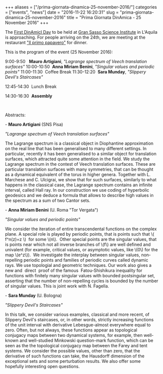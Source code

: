 +++
aliases = ["/prima-giornata-dinamica-25-november-2016/"]
categories = ["events", "news"]
date = "2016-11-22 16:20:31"
slug = "prima-giornata-dinamica-25-november-2016"
title = "Prima Giornata DinAmica - 25 November 2016"
+++

The [First DinAmicI
Day](http://www.gssi.infn.it/seminars/seminars-and-events-2016/item/1100-first-dinamici-day)
to be held at [Gran Sasso Science Institute](http://www.gssi.infn.it/)
in L'Aquila is approaching. For people arriving on the 24th, we are
meeting at the restaurant ["Il primo
papavero"](https://www.tripadvisor.it/Restaurant_Review-g194790-d7360790-Reviews-Il_Primo_Papavero-L_Aquila_Province_of_L_Aquila_Abruzzo.html)
for dinner.

This is the program of the event (25 November 2016):

9:00-9:50   **Mauro Artigiani**, *"Lagrange spectrum of Veech
translation surfaces"* 10:00-10:50  **Anna Miriam Benini**, *"Singular
values and periodic points"* 11:00-11:30  Coffee Break 11:30-12:20 
**Sara Munday**, *"Slippery Devil's Staircases"*

12:45-14:30  Lunch Break

14:30-16:30  **Assembly**

 

Abstracts:

\- **Mauro Artigiani** (SNS Pisa)

*"Lagrange spectrum of Veech translation surfaces"*

The Lagrange spectrum is a classical object in Diophantine approximation
on the real line that has been generalised to many different settings.
In particular, recently it has been generalised to a similar object for
translation surfaces, which attracted quite some attention in the field.
We study the Lagrange spectrum in the contest of Veech translation
surfaces. These are particular translation surfaces with many
symmetries, that can be thought as a dynamical equivalent of the torus
in higher genera. Together with L. Marchese and C. Ulcigrai, we show
that for such surfaces, similarly to what happens in the classical case,
the Lagrange spectrum contains an infinite interval, called Hall ray. In
our construction we use coding of hyperbolic geodesics and we deduce a
formula that allows to describe high values in the spectrum as a sum of
two Cantor sets.

\- **Anna Miriam Benini** (U. Roma "Tor Vergata")

*"Singular values and periodic points"*

We consider the iteration of entire transcendental functions on the
complex plane. A special role is played by periodic points, that is
points such that \\( f^n(z)=z \\)  for some \\(n\\).  Other special
points are the singular values, that is points near which not all
inverse branches of \\(f\\) are well defined and univalent (for example,
critical values, or asymptotic values, like \\(0\\) for the map
\\(e^z\\)).  We investigate the interplay between singular values,
non-repelling periodic points and families of periodic curves called
dynamic rays. We use topologial and geometric techniques. Our work also
gives a new and  direct  proof of the famous  Fatou-Shishikura
inequality for functions with finitely many singular values with bounded
postsingular set, asserting that the number of non-repelling cycles is
bounded by the number of singular values. This is joint work with N.
Fagella.

\- **Sara Munday** (U. Bologna)

*"Slippery Devil's Staircases"*

In this talk, we consider various examples, classical and more recent,
of Slippery Devil's staircases, or, in other words, strictly increasing
functions of the unit interval with derivative Lebesgue-almost
everywhere equal to zero. Often, but not always, these functions appear
as topological conjugacy maps between two dynamical systems, for
example, then well-known and well-studied Minkowski question-mark
function, which can be seen as the the topological conjugacy map between
the Farey and tent systems. We consider the possible values, other than
zero, that the derivative of such functions can take, the Hausdorff
dimension of the exceptional sets and some perturbation results. We also
offer some hopefully interesting open questions.

 
